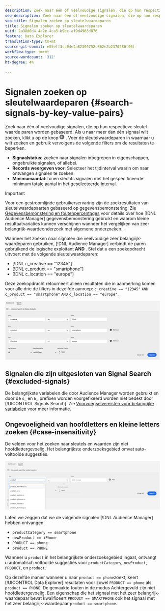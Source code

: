 ```yaml
---
description: Zoek naar één of veelvoudige signalen, die op hun respectieve sleutel-waarde paren worden gebaseerd.
seo-description: Zoek naar één of veelvoudige signalen, die op hun respectieve sleutel-waarde paren worden gebaseerd.
seo-title: Signalen zoeken op sleutelwaardeparen
title: Signalen zoeken op sleutelwaardeparen
uuid: 2a38d0d4-4a2e-4ca5-b9ec-af9d4963d876
feature: Data Explorer
translation-type: tm+mt
source-git-commit: e05eff3cc04e4a82399752c862e2b2370286f96f
workflow-type: tm+mt
source-wordcount: '312'
ht-degree: 4%

---
```



# Signalen zoeken op sleutelwaardeparen {#search-signals-by-key-value-pairs}

Zoek naar één of veelvoudige signalen, die op hun respectieve sleutel-waarde paren worden gebaseerd.
Als u naar meer dan één signaal wilt zoeken, klikt u op de knop ![Toevoegen](assets/icon_add.png) . Voer de sleutelwaardeparen in waarnaar u wilt zoeken en gebruik vervolgens de volgende filters om de resultaten te beperken.

* **Signaalstatus**: zoeken naar signalen inbegrepen in eigenschappen, ongebruikte signalen, of allebei.
* **Records weergeven voor**: Selecteer het tijdinterval waarin om naar ontvangen signalen te zoeken.
* **Minimumaantal**: tonen slechts signalen met het gespecificeerde minimum totale aantal in het geselecteerde interval.

>[!IMPORTANT]
>
>Voor een gestroomlijnde gebruikerservaring zijn de zoekresultaten van sleutelwaardepaarten gebaseerd op gegevensbemonstering. Zie [Gegevensbemonstering en foutenpercentages](/help/using/reporting/report-sampling.md) voor details over hoe [!DNL Audience Manager] gegevensbemonstering gebruikt en waarom kleine resultaatvariaties kunnen verschijnen wanneer het vergelijken van zeer belangrijk-waardeonderzoek met algemene onderzoeken.

Wanneer het zoeken naar signalen die veelvoudige zeer belangrijk-waardeparen gebruiken, [!DNL Audience Manager] verbindt de paren gebruikend de logische exploitant **AND** . Stel dat u een zoekopdracht uitvoert met de volgende sleutelwaardeparen:

* [!DNL c_creative == "12345"]
* [!DNL c_product == "smartphone"]
* [!DNL c_location == "europe"]

Deze zoekopdracht retourneert alleen resultaten die in aanmerking komen voor alle drie de filters in dezelfde aanroep: `c_creative == "12345"` `AND` `c_product == "smartphone"` `AND` `c_location == "europe"`.

![](assets/signals-search.png)

## Signalen die zijn uitgesloten van Signal Search {#excluded-signals}

De belangrijkste variabelen die door Audience Manager worden gebruikt en door de `d_` en `h_` prefixen worden voorgefixeerd worden niet bedekt door [!UICONTROL Signals Search]. Zie [Voorvoegselvereisten voor belangrijke variabelen](../../traits/trait-variable-prefixes.md) voor meer informatie.

## Ongevoeligheid van hoofdletters en kleine letters zoeken {#case-insensitivity}

De velden voor het zoeken naar sleutels en waarden zijn niet hoofdlettergevoelig. Het belangrijkste onderzoeksgebied omvat auto-voltooide suggesties.

![](assets/signal-search-suggestions.png)

Laten we zeggen dat we de volgende signalen [!DNL Audience Manager] hebben ontvangen:

* `productCategory == smartphone`
* `newProduct == iPhone`
* `PRODUCT == phone`
* `product == PHONE`

Wanneer u `product` in het belangrijkste onderzoeksgebied ingaat, ontvangt u automatisch voltooide suggesties voor `productCategory`, `newProduct`, `PRODUCT`, en `product`.

Op dezelfde manier wanneer u naar `product == phone`zoekt, keert [!UICONTROL Data Explorer] resultaten voor zowel `PRODUCT == phone` als `product == PHONE`.
De gemaakte fouten in de modus Achtergevuld zijn niet hoofdlettergevoelig. Een eigenschap die het signaal met het zeer belangrijk-waardepaar bevat kwalificeert `PRODUCT == SMARTPHONE` ook het signaal met het zeer belangrijk-waardepaar `product == smartphone`.